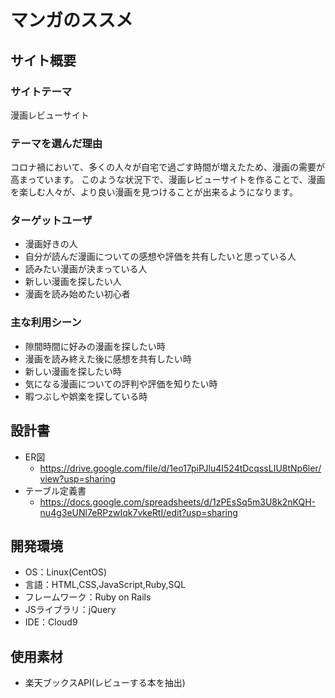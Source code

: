 # マンガのススメ

## サイト概要
### サイトテーマ
漫画レビューサイト

### テーマを選んだ理由
コロナ禍において、多くの人々が自宅で過ごす時間が増えたため、漫画の需要が高まっています。
このような状況下で、漫画レビューサイトを作ることで、漫画を楽しむ人々が、より良い漫画を見つけることが出来るようになります。

### ターゲットユーザ
- 漫画好きの人
- 自分が読んだ漫画についての感想や評価を共有したいと思っている人
- 読みたい漫画が決まっている人
- 新しい漫画を探したい人
- 漫画を読み始めたい初心者

### 主な利用シーン
- 隙間時間に好みの漫画を探したい時
- 漫画を読み終えた後に感想を共有したい時
- 新しい漫画を探したい時
- 気になる漫画についての評判や評価を知りたい時
- 暇つぶしや娯楽を探している時

## 設計書
- ER図
  - https://drive.google.com/file/d/1eo17piPJlu4I524tDcqssLIU8tNp6ler/view?usp=sharing
- テーブル定義書
  - https://docs.google.com/spreadsheets/d/1zPEsSq5m3U8k2nKQH-nu4g3eUNl7eRPzwIqk7vkeRtI/edit?usp=sharing

## 開発環境
- OS：Linux(CentOS)
- 言語：HTML,CSS,JavaScript,Ruby,SQL
- フレームワーク：Ruby on Rails
- JSライブラリ：jQuery
- IDE：Cloud9

## 使用素材
- 楽天ブックスAPI(レビューする本を抽出)
